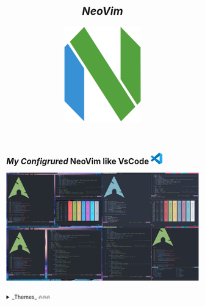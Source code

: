 <div align="center">
  <h1><i><b>NeoVim</b></i></h1>
</div>


###

<div align="center">
<img src="./.screenshots/neovim-mark-flat.png"
     height=250
     width=200
     alt="NeoVim icon"
/>
</div>

<br> </br>

## _**My Configrured**_ NeoVim like VsCode <img height=30  src="./.screenshots/vscode.jpg"/> 

![vim_pics](.screenshots/My_POST.png)

<br>

<details>
<summary> _Themes_ 🔥🔥🔥 </summary>

<details>
<summary> ONE DARK </summary>

![One dark](./.screenshots/NVim_One_Dark_Setup.png)
</details>

<details>
<summary> NORD </summary>

![Nord](./.screenshots/Nvim_Nord_Setup.png)
</details>

<details>
<summary> VS CODE DARK+ </summary>

![nvcode](./.screenshots/nvcode.png)
</details>

<details>
<summary> MATERIAL </summary>


![material](./.screenshots/nvim_material.png)

</details>
</details>


